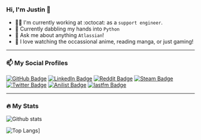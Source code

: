 ### Hi, I'm Justin 👋

- :technologist:    I'm currently working at :octocat: as a `support engineer`.
- :seedling:        Currently dabbling my hands into `Python`
- :speech_balloon:  Ask me about anything `Atlassian`!
- :purple_heart:    I love watching the occassional anime, reading manga, or just gaming!

---

### :mailbox: My Social Profiles

[![GitHub Badge](https://img.shields.io/badge/GitHub-100000?style=for-the-badge&logo=github&logoColor=white "GitHub Badge")](https://github.com/jusuchin85)
[![LinkedIn Badge](https://img.shields.io/badge/LinkedIn-blue?style=for-the-badge&logo=linkedin&logoColor=white "LinkedIn Badge")](https://www.linkedin.com/in/jusuchin85)
[![Reddit Badge](https://img.shields.io/badge/Reddit-FF4500?style=for-the-badge&logo=reddit&logoColor=white "Reddit Badge")](https://www.reddit.com/user/jusuchin85)
[![Steam Badge](https://img.shields.io/badge/Steam-100000?style=for-the-badge&logo=steam&logoColor=white "Steam Badge")](https://steamcommunity.com/id/jusuchin85)
[![Twitter Badge](https://img.shields.io/badge/Twitter-blue?style=for-the-badge&logo=twitter&logoColor=white "Twitter Badge")](https://twitter.com/jusuchin85)
[![Anilist Badge](https://img.shields.io/badge/Anilist-5c728a?style=for-the-badge&logo=anilist&logoColor=white "Anilist Badge")](https://anilist.co/user/jusuchin85)
[![lastfm Badge](https://img.shields.io/badge/Lastfm-100000?style=for-the-badge&logo=last.fm&logoColor=red "lastrfm Badge")](https://www.last.fm/user/jusuchin85)

---

### :fire: My Stats

![Github stats](https://github-readme-stats.vercel.app/api?username=jusuchin85&include_all_commits=true&count_private=true&show_icons=true&line_height=20&title_color=2B5BBD&icon_color=1124BB&text_color=A1A1A1&bg_color=0,000000,130F40)

![Top Langs](https://github-readme-stats.vercel.app/api/top-langs/?username=jusuchin85&layout=compact&theme=vision-friendly-dark)]
